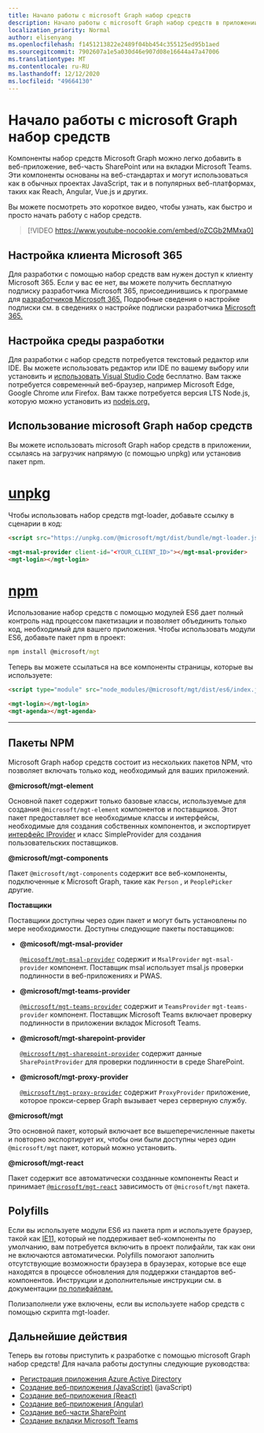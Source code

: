 ```yaml
---
title: Начало работы с microsoft Graph набор средств
description: Начало работы с microsoft Graph набор средств в приложении.
localization_priority: Normal
author: elisenyang
ms.openlocfilehash: f1451213822e2489f04bb454c355125ed95b1aed
ms.sourcegitcommit: 7902607a1e5a030d46e907d08e16644a47a47006
ms.translationtype: MT
ms.contentlocale: ru-RU
ms.lasthandoff: 12/12/2020
ms.locfileid: "49664130"
---
```

# <a name="getting-started-with-the-microsoft-graph-toolkit"></a>Начало работы с microsoft Graph набор средств

Компоненты набор средств Microsoft Graph можно легко добавить в веб-приложение, веб-часть SharePoint или на вкладки Microsoft Teams. Эти компоненты основаны на веб-стандартах и могут использоваться как в обычных проектах JavaScript, так и в популярных веб-платформах, таких как Reach, Angular, Vue.js и других.

Вы можете посмотреть это короткое видео, чтобы узнать, как быстро и просто начать работу с набор средств.

> [!VIDEO https://www.youtube-nocookie.com/embed/oZCGb2MMxa0]

## <a name="set-up-your-microsoft-365-tenant"></a>Настройка клиента Microsoft 365
Для разработки с помощью набор средств вам нужен доступ к клиенту Microsoft 365. Если у вас ее нет, вы можете получить бесплатную подписку разработчика Microsoft 365, присоединившись к программе для [разработчиков Microsoft 365.](https://developer.microsoft.com/microsoft-365/dev-program) Подробные сведения о настройке подписки см. в сведениях о настройке подписки разработчика [Microsoft 365.](/office/developer-program/microsoft-365-developer-program-get-started)

## <a name="set-up-your-development-environment"></a>Настройка среды разработки
Для разработки с набор средств потребуется текстовый редактор или IDE. Вы можете использовать редактор или IDE по вашему выбору или установить и [использовать Visual Studio Code](https://code.visualstudio.com/download) бесплатно. Вам также потребуется современный веб-браузер, например Microsoft Edge, Google Chrome или Firefox. Вам также потребуется версия LTS Node.js, которую можно установить из [nodejs.org.](https://nodejs.org)

## <a name="using-the-microsoft-graph-toolkit"></a>Использование microsoft Graph набор средств
Вы можете использовать microsoft Graph набор средств в приложении, ссылаясь на загрузчик напрямую (с помощью unpkg) или установив пакет npm.

# <a name="unpkg"></a>[unpkg](#tab/html)
Чтобы использовать набор средств mgt-loader, добавьте ссылку в сценарии в код:

```html
<script src="https://unpkg.com/@microsoft/mgt/dist/bundle/mgt-loader.js"></script>

<mgt-msal-provider client-id="<YOUR_CLIENT_ID>"></mgt-msal-provider>
<mgt-login></mgt-login>
```
# <a name="npm"></a>[npm](#tab/npm)
Использование набор средств с помощью модулей ES6 дает полный контроль над процессом пакетизации и позволяет объединить только код, необходимый для вашего приложения. Чтобы использовать модули ES6, добавьте пакет npm в проект:

```cmd
npm install @microsoft/mgt
```
Теперь вы можете ссылаться на все компоненты страницы, которые вы используете:

```html
<script type="module" src="node_modules/@microsoft/mgt/dist/es6/index.js"></script>

<mgt-login></mgt-login>
<mgt-agenda></mgt-agenda>
```


---


## <a name="npm-packages"></a>Пакеты NPM

Microsoft Graph набор средств состоит из нескольких пакетов NPM, что позволяет включать только код, необходимый для ваших приложений.

<b>@microsoft/mgt-element</b>

Основной пакет содержит только базовые классы, используемые для создания `@microsoft/mgt-element` компонентов и поставщиков. Этот пакет предоставляет все необходимые классы и интерфейсы, необходимые для создания собственных компонентов, и экспортирует [интерфейс IProvider](../providers/custom.md) и класс SimpleProvider для создания пользовательских поставщиков.

<b>@microsoft/mgt-components</b>

Пакет `@microsoft/mgt-components` содержит все веб-компоненты, подключенные к Microsoft Graph, такие как `Person` , и `PeoplePicker` другие. 

**Поставщики**

Поставщики доступны через один пакет и могут быть установлены по мере необходимости. Доступны следующие пакеты поставщиков:

- <b>@micosoft/mgt-msal-provider</b>

    [`@micosoft/mgt-msal-provider`](../providers/msal.md) содержит и `MsalProvider` `mgt-msal-provider` компонент. Поставщик msal использует msal.js проверки подлинности в веб-приложениях и PWAS.

-  <b>@microsoft/mgt-teams-provider</b>

    [`@microsoft/mgt-teams-provider`](../providers/teams.md) содержит и `TeamsProvider` `mgt-teams-provider` компонент. Поставщик Microsoft Teams включает проверку подлинности в приложении вкладок Microsoft Teams.

- <b>@microsoft/mgt-sharepoint-provider</b>

    [`@microsoft/mgt-sharepoint-provider`](../providers/sharepoint.md) содержит данные `SharePointProvider` для проверки подлинности в среде SharePoint. 

- <b>@microsoft/mgt-proxy-provider</b>

    [`@microsoft/mgt-proxy-provider`](../providers/proxy.md) содержит `ProxyProvider` приложение, которое прокси-сервер Graph вызывает через серверную службу. 

<b>@microsoft/mgt</b>

Это основной пакет, который включает все вышеперечисленные пакеты и повторно экспортирует их, чтобы они были доступны через один `@microsoft/mgt` пакет, который можно установить. 

<b>@microsoft/mgt-react</b>

Пакет содержит все автоматически созданные компоненты React и принимает [`@microsoft/mgt-react`](./mgt-react.md) зависимость от `@microsoft/mgt` пакета.

## <a name="polyfills"></a>Polyfills

Если вы используете модули ES6 из пакета npm и используете браузер, такой как [IE11,](https://caniuse.com/#search=components) который не поддерживает веб-компоненты по умолчанию, вам потребуется включить в проект полифайли, так как они не включаются автоматически. Polyfills помогают заполнить отсутствующие возможности браузера в браузерах, которые все еще находятся в процессе обновления для поддержки стандартов веб-компонентов. Инструкции и дополнительные инструкции см. в документации [по полифайлам.](https://www.webcomponents.org/polyfills) 

Полизаполнели уже включены, если вы используете набор средств с помощью скрипта mgt-loader.

## <a name="next-steps"></a>Дальнейшие действия
Теперь вы готовы приступить к разработке с помощью microsoft Graph набор средств! Для начала работы доступны следующие руководства:

- [Регистрация приложения Azure Active Directory](./add-aad-app-registration.md)
- [Создание веб-приложения (JavaScript)](./build-a-web-app.md) (javaScript)
- [Создание веб-приложения (React)](./use-toolkit-with-react.md)
- [Создание веб-приложения (Angular)](./use-toolkit-with-angular.md)
- [Создание веб-части SharePoint](./build-a-sharepoint-web-part.md)
- [Создание вкладки Microsoft Teams](./build-a-microsoft-teams-tab.md)
